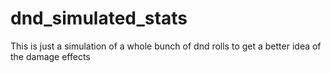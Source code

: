 # dnd_simulated_stats
This is just a simulation of a whole bunch of dnd rolls to get a better idea of the damage effects
